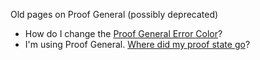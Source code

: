 Old pages on Proof General (possibly deprecated)

-   How do I change the [Proof General Error Color](../Proof%20General%20Error%20Color)?
-   I'm using Proof General. [Where did my proof state go](../Proof%20General%20Missing%20Proof%20State)?


